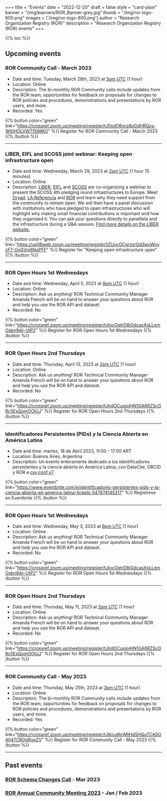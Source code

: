 +++
title = "Events" 
date = "2022-12-20" 
draft = false 
style = "card-plain" 
banner = "/img/banners/ROR_Banner-grey.jpg" 
thumb = "/img/ror-logo-800.png" 
images = ['/img/ror-logo-800.png']
author = "Research Organization Registry (ROR)" 
description = "Research Organization Registry (ROR) events"
+++

{{% toc %}}

## Upcoming events

### ROR Community Call - March 2023
- Date and time: Tuesday, March 28th, 2023 at [3pm UTC](https://www.timeanddate.com/worldclock/fixedtime.html?msg=ROR+Community+Call+March+2023&iso=20230328T15&p1=1440&ah=1) (1 hour) 
- Location: Online
- Description: The bi-monthly ROR Community calls include updates from the ROR team, opportunities for feedback on proposals for changes to ROR policies and procedures, demonstrations and presentations by ROR users, and more. 
- Recorded: Yes

{{% button color="green" link="https://crossref.zoom.us/meeting/register/tJ0sdO6orz8pGdHRQxs-1Kl0HOLVWTfSlMKO" %}} Register for ROR Community Call - March 2023 {{% /button %}}

---

### LIBER, EIFL and SCOSS joint webinar: Keeping open infrastructure open 
- Date and time: Wednesday, March 29, 2023 at [2pm UTC](https://www.timeanddate.com/worldclock/fixedtime.html?msg=+Keeping+open+infrastructure+open&iso=20230329T14&p1=%3A) (1 hour 15 minutes)
- Location: Online
- Description: [LIBER](https://libereurope.eu/), [EIFL](https://www.eifl.net/) and [SCOSS](https://scoss.org/) are co-organizing a webinar to present the SCOSS 4th pledging round infrastructures to Europe. Meet [Dryad](https://datadryad.org/stash), [LA Referencia](https://www.lareferencia.info/es/) and [ROR](https://ror.org) and learn why they need support from the community to remain open. We will then have a panel discussion with institutions who have pledged to open infrastructures who will highlight why making small financial contributions is important and how they organised it. You can ask your questions directly to panellists and the infrastructure during a Q&A session. [Find more details on the LIBER website.](https://libereurope.eu/event/keeping-open-infrastructure-open-the-scoss-4th-pledging-round-info-session/)

{{% button color="green" link="https://us06web.zoom.us/meeting/register/tZUvcOCgrzsrGd3wxWnyzF7-OgSVnj6NoPFF" %}} Register for "Keeping open infrastructure open" {{% /button %}}

---

### ROR Open Hours 1st Wednesdays
- Date and time: Wednesday, April 5, 2023 at [8pm UTC](https://www.timeanddate.com/worldclock/fixedtime.html?msg=ROR+Open+Hours&iso=20230405T20&p1=1440&ah=1) (1 hour)
- Location: Online
- Description: Ask us anything! ROR Technical Community Manager Amanda French will be on hand to answer your questions about ROR and help you use the ROR API and dataset. 
- Recorded: No

{{% button color="green" link="https://crossref.zoom.us/meeting/register/tJIocOqtrD8iGdcasXoLLemOsbn9dij-UtP2" %}} Register for ROR Open Hours 1st Wednesdays {{% /button %}}

---

### ROR Open Hours 2nd Thursdays
- Date and time: Thursday, April 13, 2023 at [2pm UTC](https://www.timeanddate.com/worldclock/fixedtime.html?msg=ROR+Open+Hours&iso=20230413T14&p1=1440&ah=1) (1 hour)
- Location: Online
- Description: Ask us anything! ROR Technical Community Manager Amanda French will be on hand to answer your questions about ROR and help you use the ROR API and dataset.
- Recorded: No

{{% button color="green" link="https://crossref.zoom.us/meeting/register/tJIrdOCupjojHN1GA6RZScGRc5EsQomOOjUJ" %}} Register for ROR Open Hours 2nd Thursdays {{% /button %}}

---

### Identificadores Persistentes (PIDs) y la Ciencia Abierta en América Latina
- Date and time: martes, 18 de Abril 2023, 11:00 - 17:00 ART
- Location: Buenos Aires, Argentina
- Description: Un evento enteramente dedicado a los identificadores persistentes y la ciencia abierta en América Latina, con DataCite, ORCID y ROR a [csv,conf,v7](https://csvconf.com/). 

{{% button color="green" link="https://www.eventbrite.com/e/identificadores-persistentes-pids-y-la-ciencia-abierta-en-america-latina-tickets-547874145317" %}} Regístrese en Eventbrite {{% /button %}}

---

### ROR Open Hours 1st Wednesdays
- Date and time: Wednesday, May 3, 2023 at [8pm UTC](https://www.timeanddate.com/worldclock/fixedtime.html?msg=ROR+Open+Hours+-+1st+Wednesdays&iso=20230503T20&p1=%3A) (1 hour)
- Location: Online
- Description: Ask us anything! ROR Technical Community Manager Amanda French will be on hand to answer your questions about ROR and help you use the ROR API and dataset. 
- Recorded: No

{{% button color="green" link="https://crossref.zoom.us/meeting/register/tJIocOqtrD8iGdcasXoLLemOsbn9dij-UtP2" %}} Register for ROR Open Hours 1st Wednesdays {{% /button %}}

---

### ROR Open Hours 2nd Thursdays
- Date and time: Thursday, May 11, 2023 at [2pm UTC](https://www.timeanddate.com/worldclock/fixedtime.html?msg=ROR+Open+Hours&iso=20230511T14&p1=1440&ah=1) (1 hour)
- Location: Online
- Description: Ask us anything! ROR Technical Community Manager Amanda French will be on hand to answer your questions about ROR and help you use the ROR API and dataset.
- Recorded: No

{{% button color="green" link="https://crossref.zoom.us/meeting/register/tJIrdOCupjojHN1GA6RZScGRc5EsQomOOjUJ" %}} Register for ROR Open Hours 2nd Thursdays {{% /button %}}

---

### ROR Community Call - May 2023
- Date and time: Thursday, May 25th, 2023 at [3pm UTC](https://www.timeanddate.com/worldclock/fixedtime.html?msg=ROR+Community+Call+-+May&iso=20230525T15&p1=1440) (1 hour) 
- Location: Online
- Description: The bi-monthly ROR Community calls include updates from the ROR team, opportunities for feedback on proposals for changes to ROR policies and procedures, demonstrations and presentations by ROR users, and more. 
- Recorded: Yes

{{% button color="green" link="https://crossref.zoom.us/meeting/register/tJIkcu6trjMtHdSHQuTCA5O4047CROgRvpZV" %}} Register for ROR Community Call - May 2023 {{% /button %}}

---

## Past events 

### [ROR Schema Changes Call](2023-03-16-ror-schema-changes-call) - Mar 2023

### [ROR Annual Community Meeting 2023](2023-01-31-annual-ror-community-meeting) - Jan / Feb 2023

